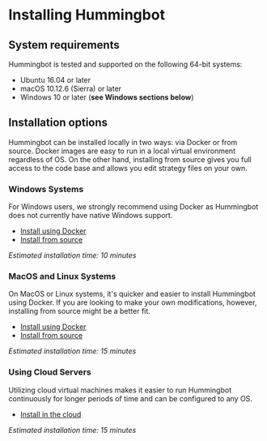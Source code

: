 # Installing Hummingbot

## System requirements

Hummingbot is tested and supported on the following 64-bit systems:

* Ubuntu 16.04 or later
* macOS 10.12.6 (Sierra) or later
* Windows 10 or later (**see Windows sections below**)

## Installation options

Hummingbot can be installed locally in two ways: via Docker or from source. Docker images are easy to run in a local virtual environment regardless of OS. On the other hand, installing from source gives you full access to the code base and allows you edit strategy files on your own.

### Windows Systems

For Windows users, we strongly recommend using Docker as Hummingbot does not currently have native Windows support.

* [Install using Docker](/installation/docker_windows)
* [Install from source](/installation/windows)

*Estimated installation time: 10 minutes*

### MacOS and Linux Systems

On MacOS or Linux systems, it's quicker and easier to install Hummingbot using Docker. If you are looking to make your own modifications, however, installing from source might be a better fit.

* [Install using Docker](/installation/docker_macOS_linux)
* [Install from source](/installation/macOS_linux)

*Estimated installation time: 15 minutes*

### Using Cloud Servers

Utilizing cloud virtual machines makes it easier to run Hummingbot continuously for longer periods of time and can be configured to any OS.

* [Install in the cloud](/installation/cloud)

*Estimated installation time: 15 minutes*
